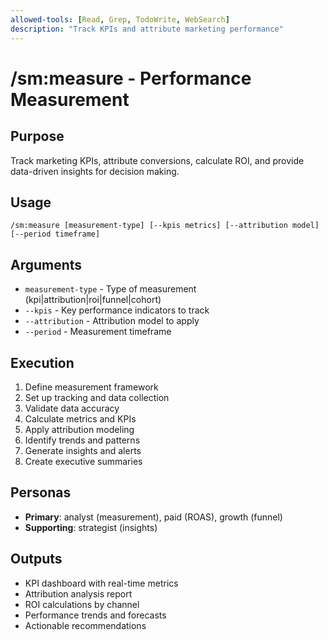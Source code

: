 ```yaml
---
allowed-tools: [Read, Grep, TodoWrite, WebSearch]
description: "Track KPIs and attribute marketing performance"
---
```


# /sm:measure - Performance Measurement

## Purpose
Track marketing KPIs, attribute conversions, calculate ROI, and provide data-driven insights for decision making.

## Usage
```
/sm:measure [measurement-type] [--kpis metrics] [--attribution model] [--period timeframe]
```

## Arguments
- `measurement-type` - Type of measurement (kpi|attribution|roi|funnel|cohort)
- `--kpis` - Key performance indicators to track
- `--attribution` - Attribution model to apply
- `--period` - Measurement timeframe

## Execution
1. Define measurement framework
2. Set up tracking and data collection
3. Validate data accuracy
4. Calculate metrics and KPIs
5. Apply attribution modeling
6. Identify trends and patterns
7. Generate insights and alerts
8. Create executive summaries

## Personas
- **Primary**: analyst (measurement), paid (ROAS), growth (funnel)
- **Supporting**: strategist (insights)

## Outputs
- KPI dashboard with real-time metrics
- Attribution analysis report
- ROI calculations by channel
- Performance trends and forecasts
- Actionable recommendations